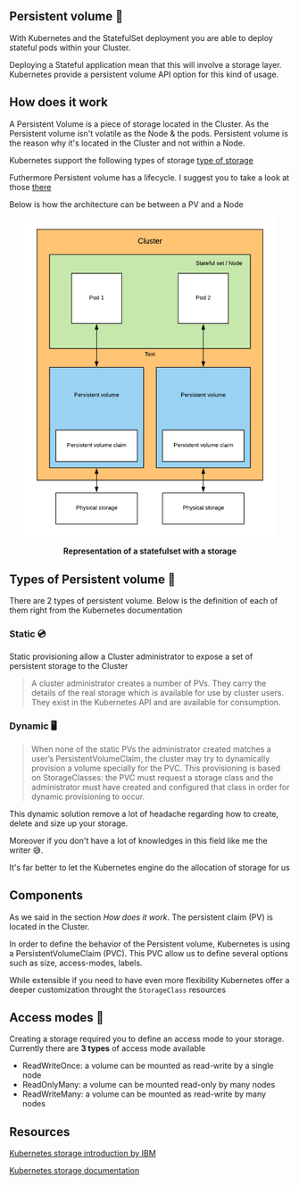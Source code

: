 ## Persistent volume 💾

With Kubernetes and the StatefulSet deployment you are able to deploy stateful pods within your Cluster.

Deploying a Stateful application mean that this will involve a storage layer. Kubernetes provide a persistent volume API option for this kind of usage.

## How does it work

A Persistent Volume is a piece of storage located in the Cluster. As the Persistent volume isn't volatile as the Node & the pods. Persistent volume is the reason why it's located in the Cluster and not within a Node.

Kubernetes support the following types of storage [type of storage](https://kubernetes.io/docs/concepts/storage/volumes/#types-of-volumes)

Futhermore Persistent volume has a lifecycle. I suggest you to take a look at those [there](https://kubernetes.io/docs/concepts/storage/persistent-volumes/#lifecycle-of-a-volume-and-claim)

Below is how the architecture can be between a PV and a Node

<p align="center">
  <img src="../img/statefulset.png" alt="drawing" width="450"/>  
  <p align="center"><b>Representation of a statefulset with a storage</b></p>
</p>

## Types of Persistent volume 📁

There are 2 types of persistent volume. Below is the definition of each of them right from the Kubernetes documentation 

### Static 💿

Static provisioning allow a Cluster administrator to expose a set of persistent storage to the Cluster

> A cluster administrator creates a number of PVs. They carry the details of the real storage which is available for use by cluster users. They exist in the Kubernetes API and are available for consumption.

### Dynamic 🖥️

> When none of the static PVs the administrator created matches a user’s PersistentVolumeClaim, the cluster may try to dynamically provision a volume specially for the PVC. This provisioning is based on StorageClasses: the PVC must request a storage class and the administrator must have created and configured that class in order for dynamic provisioning to occur.

This dynamic solution remove a lot of headache regarding how to create, delete and size up your storage.

Moreover if you don't have a lot of knowledges in this field like me the writer 😅.

It's far better to let the Kubernetes engine do the allocation of storage for us

## Components

As we said in the section *How does it work*. The persistent claim (PV) is located in the Cluster.

In order to define the behavior of the Persistent volume, Kubernetes is using a PersistentVolumeClaim (PVC). This PVC allow us to define several options such as size, access-modes, labels.

While extensible if you need to have even more flexibility Kubernetes offer a deeper customization throught the ```StorageClass``` resources

## Access modes 🔏

Creating a storage required you to define an access mode to your storage. Currently there are **3 types** of access mode available

- ReadWriteOnce: a volume can be mounted as read-write by a single node
- ReadOnlyMany: a volume can be mounted read-only by many nodes
- ReadWriteMany: a volume can be mounted as read-write by many nodes

## Resources

[Kubernetes storage introduction by IBM](https://console.bluemix.net/docs/containers/cs_storage_basics.html#kube_concepts)

[Kubernetes storage documentation](https://kubernetes.io/docs/concepts/storage/persistent-volumes/)


